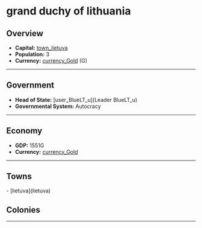 # <!--NAME-->grand duchy of lithuania<!--NAME-->

## Overview

- **Capital:** <!--CAPITAL_LINK-->[town_lietuva](lietuva)<!--CAPITAL_LINK-->
- **Population:** <!--POPULATION-->3<!--POPULATION-->
- **Currency:** <!--CURRENCY_LINK-->[currency_Gold](Gold)<!--CURRENCY_LINK--> (<!--CURRENCY_ABV-->G<!--CURRENCY_ABV-->)

---

## Government

- **Head of State:** <!--LEADER_TITLE_LINK-->[user_BlueLT_u](Leader BlueLT_u)<!--LEADER_TITLE_LINK-->
- **Governmental System:** <!--GOVERNMENT-->Autocracy<!--GOVERNMENT-->

---

## Economy

- **GDP:** <!--GDP-->1551G<!--GDP-->
- **Currency:** <!--CURRENCY_LINK-->[currency_Gold](Gold)<!--CURRENCY_LINK-->

---

## Towns

<!--TOWNS-->- [lietuva](lietuva)<!--TOWNS-->

## Colonies

<!--COLONIES--><!--COLONIES-->

---